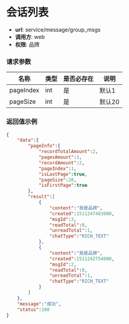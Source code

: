 会话列表
=======

- **url**: service/message/group_msgs
- **调用方**: web
- **权限**: 品牌

### 请求参数

|    名称   | 类型 | 是否必存在 |  说明  |
|-----------|------|------------|--------|
| pageIndex | int  | 是         | 默认1  |
| pageSize  | int  | 是         | 默认20 |

### 返回值示例

```json
{
	"data":{
		"pageInfo":{
			"recordTotalAmount":2,
			"pagesAmount":1,
			"recordAmount":2,
			"pageIndex":1,
			"isLastPage":true,
			"pageSize":20,
			"isFirstPage":true
		},
		"result":[
			{
				"content":"我是品牌",
				"created":1511247483000,
				"msgId":3,
				"readTotal":0,
				"unreadTotal":1,
				"chatType":"RICH_TEXT"
			},
			{
				"content":"我是品牌",
				"created":1511242754000,
				"msgId":2,
				"readTotal":0,
				"unreadTotal":1,
				"chatType":"RICH_TEXT"
			}
		]
	},
	"message":"成功",
	"status":100
}
```

